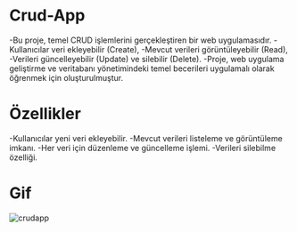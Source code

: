 # Crud-App
-Bu proje, temel CRUD işlemlerini gerçekleştiren bir web uygulamasıdır.
-Kullanıcılar veri ekleyebilir (Create),
-Mevcut verileri görüntüleyebilir (Read),
-Verileri güncelleyebilir (Update) ve silebilir (Delete).
-Proje, web uygulama geliştirme ve veritabanı yönetimindeki temel becerileri uygulamalı olarak öğrenmek için oluşturulmuştur.


# Özellikler
-Kullanıcılar yeni veri ekleyebilir.
-Mevcut verileri listeleme ve görüntüleme imkanı.
-Her veri için düzenleme ve güncelleme işlemi.
-Verileri silebilme özelliği.


# Gif

![crudapp](https://github.com/user-attachments/assets/745ca41b-8daf-4461-9b2b-4a93e816a75d)
